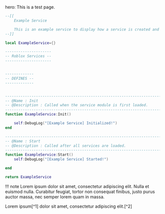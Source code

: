hero: This is a test page.

```lua
--[[
	Example Service

	This is an example service to display how a service is created and how it should be formatted.
--]]

local ExampleService={}

---------------------
-- Roblox Services --
---------------------


-------------
-- DEFINES --
-------------


----------------------------------------------------------------------------------------------------------------------------------------------------------------------
-- @Name : Init
-- @Description : Called when the service module is first loaded.
----------------------------------------------------------------------------------------------------------------------------------------------------------------------
function ExampleService:Init()

	self:DebugLog("[Example Service] Initialized!")
end

----------------------------------------------------------------------------------------------------------------------------------------------------------------------
-- @Name : Start
-- @Description : Called after all services are loaded.
----------------------------------------------------------------------------------------------------------------------------------------------------------------------
function ExampleService:Start()
	self:DebugLog("[Example Service] Started!")

end

return ExampleService
```

!!! note
    Lorem ipsum dolor sit amet, consectetur adipiscing elit. Nulla et euismod
    nulla. Curabitur feugiat, tortor non consequat finibus, justo purus auctor
    massa, nec semper lorem quam in massa.

Lorem ipsum[^1] dolor sit amet, consectetur adipiscing elit.[^2]